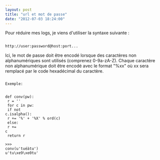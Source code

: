 ```yaml
---
layout: post
title: "url et mot de passe"
date: "2012-07-03 18:24:00"
---
```

Pour réduire mes logs, je viens d'utiliser la syntaxe suivante :  <code><pre><br />http://user:password@host:port...<br /></pre></code> Ici, le mot de passe doit être encodé lorsque des caractères non alphanumériques sont utilisés (comprenez 0-9a-zA-Z).  Chaque caractère non alphanumérique doit être encodé avec le format "%xx" où xx sera remplacé par le code hexadécimal du caractère.  <code><pre><br />Exemple: <br /><br />def conv(pw):<br />    r = ''<br />    for c in pw:<br /> if not c.isalpha():<br />     r += '%' + '%X' % ord(c)<br /> else:<br />     r += c<br />    return r <br /><br />>>> conv(u'tuéàtu')<br />u'tu\xe9\xe0tu'<br /><br /></pre></code>
